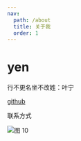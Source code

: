 ```yaml
---
nav:
  path: /about
  title: 关于我
  order: 1
---
```


# yen

行不更名坐不改姓：叶宁

[github](https://github.com/killdada)

联系方式

![图 10](https://qiniu.yenmysoft.com.cn/y-blog-images/docs/about/8c3571746600751b5196148fcecb80996c766399fe971e442b32b97f4caab2a1.png)
